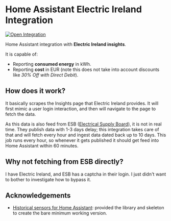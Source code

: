 # Home Assistant Electric Ireland Integration

[![Open Integration](https://my.home-assistant.io/badges/hacs_repository.svg)](https://my.home-assistant.io/redirect/hacs_repository/?owner=barreeeiroo&repository=Home-Assistant-Electric-Ireland&category=integration)

Home Assistant integration with **Electric Ireland insights**.

It is capable of:

* Reporting **consumed energy** in kWh.
* Reporting **cost** in EUR (note this does not take into account discounts like _30% Off with Direct Debit_).

## How does it work?

It basically scrapes the Insights page that Electric Ireland provides. It will first mimic a user login interaction,
and then will navigate to the page to fetch the data.

As this data is also feed from ESB ([Electrical Supply Board](https://esb.ie)), it is not in real time. They publish
data with 1-3 days delay; this integration takes care of that and will fetch every hour and ingest data dated back up
to 10 days. This job runs every hour, so whenever it gets published it should get feed into Home Assistant within 60
minutes.

## Why not fetching from ESB directly?

I have Electric Ireland, and ESB has a captcha in their login. I just didn't want to bother to investigate how to
bypass it.

## Acknowledgements

* [Historical sensors for Home Assistant](https://github.com/ldotlopez/ha-historical-sensor): provided the library and 
  skeleton to create the bare minimum working version.
